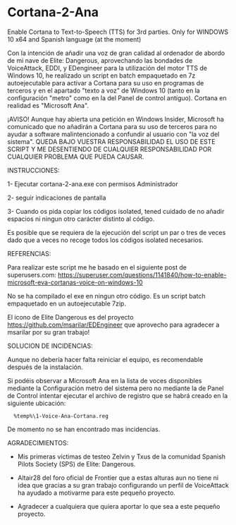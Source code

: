 # Cortana-2-Ana
Enable Cortana to Text-to-Speech (TTS) for 3rd parties.
Only for WINDOWS 10 x64 and Spanish language (at the moment)

Con la intención de añadir una voz de gran calidad al ordenador de abordo de mi nave de Elite: Dangerous, aprovechando las bondades de VoiceAttack, EDDI, y EDengineer para la utilización del motor TTS de Windows 10, he realizado un script en batch empaquetado en 7z autoejecutable para activar a Cortana para su uso en programas de terceros y en el apartado "texto a voz" de Windows 10 (tanto en la configuración "metro" como en la del Panel de control antíguo). Cortana en realidad es "Microsoft Ana".

¡AVISO! Aunque hay abierta una petición en Windows Insider, Microsoft ha comunicado que no añadirán a Cortana para su uso de terceros para no ayudar a software malintencionado a confundir al usuario con "la voz del sistema". QUEDA BAJO VUESTRA RESPONSABILIDAD EL USO DE ESTE SCRIPT Y ME DESENTIENDO DE CUALQUIER RESPONSABILIDAD POR CUALQUIER PROBLEMA QUE PUEDA CAUSAR.

INSTRUCCIONES:

1- Ejecutar cortana-2-ana.exe con permisos Administrador

2- seguir indicaciones de pantalla

3- Cuando os pida copiar los códigos isolated, tened cuidado de no añadir espacios ni ningun otro carácter distinto al código.


Es posible que se requiera de la ejecución del script un par o tres de veces dado que a veces no recoge todos los códigos isolated necesarios.

REFERENCIAS:

Para realizar este script me he basado en el siguiente post de superusers.com:
https://superuser.com/questions/1141840/how-to-enable-microsoft-eva-cortanas-voice-on-windows-10

No se ha compilado el exe en ningun otro código. Es un script batch empaquetado en un autoejecutable 7zip.

El icono de Elite Dangerous es del proyecto https://github.com/msarilar/EDEngineer que aprovecho para agradecer a msarilar por su gran trabajo!


SOLUCION DE INCIDENCIAS:

Aunque no debería hacer falta reiniciar el equipo, es recomendable después de la instalación.

Si podéis observar a Microsoft Ana en la lista de voces disponibles mediante la Configuración metro del sistema pero no mediante la de Panel de Control intentar ejecutar el archivo de registro que se habrá creado en la siguiente ubicación:

      %temp%\1-Voice-Ana-Cortana.reg
      
      
      
De momento no se han encontrado mas incidencias.


AGRADECIMIENTOS:

- Mis primeras víctimas de testeo Zelvin y Txus de la comunidad Spanish Pilots Society (SPS) de Elite: Dangerous.
- Altair28 del foro oficial de Frontier que a estas alturas aun no tiene ni idea que gracias a su gran trabajo configurando un perfil de VoiceAttack ha ayudado a motivarme para este pequeño proyecto.

- Agradecer a cualquiera que quiera aportar lo que sea a este pequeño proyecto.
